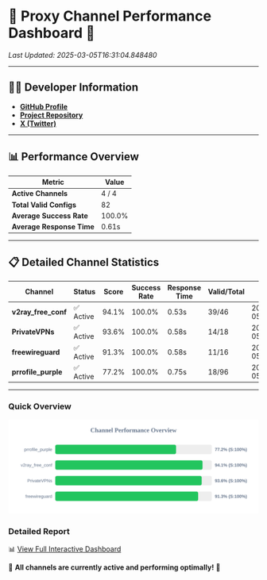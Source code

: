 # 🌟 Proxy Channel Performance Dashboard 🌟

_Last Updated: 2025-03-05T16:31:04.848480_

---

## 👩‍💻 Developer Information

- **[GitHub Profile](https://github.com/4n0nymou3)**  
- **[Project Repository](https://github.com/4n0nymou3/multi-proxy-config-fetcher)**  
- **[X (Twitter)](https://x.com/4n0nymou3)**  

---

## 📊 Performance Overview

| Metric                | Value       |
|-----------------------|-------------|
| **Active Channels**   | 4 / 4       |
| **Total Valid Configs** | 82          |
| **Average Success Rate** | 100.0%      |
| **Average Response Time** | 0.61s       |

---

## 📋 Detailed Channel Statistics

| Channel          | Status     | Score  | Success Rate | Response Time | Valid/Total | Last Success               |
|------------------|------------|--------|--------------|---------------|-------------|----------------------------|
| **v2ray_free_conf**  | ✅ Active  | 94.1%  | 100.0% | 0.53s         | 39/46       | 2025-03-05T16:31:03.620193 |
| **PrivateVPNs**  | ✅ Active  | 93.6%  | 100.0% | 0.58s         | 14/18       | 2025-03-05T16:31:04.235051 |
| **freewireguard**  | ✅ Active  | 91.3%  | 100.0% | 0.58s         | 11/16       | 2025-03-05T16:31:04.846636 |
| **prrofile_purple**  | ✅ Active  | 77.2%  | 100.0% | 0.75s         | 18/96       | 2025-03-05T16:31:02.988704 |

---

### Quick Overview
<div align="center">
  <a href="https://raw.githubusercontent.com/nullluser/NullRepo/refs/heads/main/assets/channel_stats_chart.svg">
    <img src="https://raw.githubusercontent.com/nullluser/NullRepo/refs/heads/main/assets/channel_stats_chart.svg" alt="Source Performance Statistics" width="800">
  </a>
</div>

### Detailed Report
📊 [View Full Interactive Dashboard](https://htmlpreview.github.io/?https://github.com/nullluser/NullRepo/blob/main/assets/performance_report.html)

🎉 **All channels are currently active and performing optimally!** 🎉

